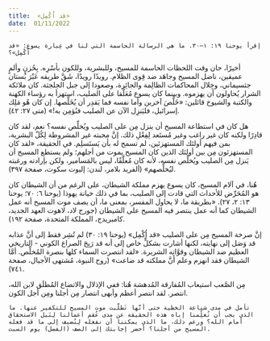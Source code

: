 ```yaml
---
title:  «قد اُكْمِل»
date:  01/11/2022
---
```


`إقرأ يوحنا ١٩: ١–٣٠. ما هي الرسالة الحاسمة التي لنا في عِبارة يسوع: «قد اُكْمِل»؟`

أخيرًا، حان وقت اللحظات الحاسمة للمسيح، وللبشرية، وللكون بأسْرِه. بِحُزنٍ وألمٍ عميقين، ناضل المسيح وجاهَد ضد قِوى الظلام. رويدًا رويدًا، شَقَّ طريقه عَبْرَ بُستان جثسيماني، وخِلال المحاكمات الظالِمة والجائِرة، وصعودا إلى جبل الجلجثة. كان ملائكة الشرار يُحاولون أن يهزموه. وبينما كان يسوع مُعَلَّقا على الصليب، استهزأ به رؤساء الكهنة والكتبة والشيوخ قائلين: «خَلَّصَ آخرين وأما نفسه فما يَقدِر أن يُخَلِّصها. إن كان هُو مَلِك إسرائيل، فليَنزِل الآن عن الصليب فنُؤمِن به!» (متى ٢٧: ٤٢).

هل كان في استطاعة المسيح أن ينزل مِن على الصليب ويُخلِّص نفسه؟ نعم، لقد كان قادِرًا ولكنه كان غير راغب وغير مُستَعد لِفِعْلِ ذلك. إنَّ محبته غير المشروطة لِكُلّ البشرية، بمن فيهم أولئك المستهزئين، لم تسمح له بأن يَستَسلِم. في الحقيقة، «لقد كان المستهزئون مِن بين أولئك الذين كان المسيح يموت من أجلهم؛ ولم يستطع المسيح أن يَنزل مِن الصليب ويُخلِّص نفسه، لأنه كان مُعلَّقًا، ليس بالمَسامير، ولكن بإرادته ورغبته ليُخلِّصهم» (ألفريد بلامر، لندن: إليوت سكوت، صفحة ٣٩٧).

هُنا، في آلام المسيح، كان يسوع يهزم مملكة الشيطان، على الرغم من أن الشيطان كان هو المُحَرِّض للأحداث التي قادت إلى الصليب، بما في ذلك خيانة يهوذا (يوحنا ٦: ٧٠؛ يوحنا ١٣: ٢، ٢٧). «بطريقة ما، لا يحاول المفسر، بمعنى ما، أن يصف موت المسيح أنه عمل الشيطان كما أنه عمل ينتصر فيه المسيح على الشيطان (جورج لاد، لاهوت العهد الجديد، كامبريدج، المملكة المتحدة، صفحة ١٩٢).

إنَّ صرخة المسيح مِن على الصليب «قد اُكْمِل» (يوحنا ١٩: ٣٠) لم تُشِر فقط إلى أنَّ عذابه قد وَصَل إلى نهايته، لكنها أشارت بشكلٍّ خاص إلى أنه قد رَبِحَ الصراع الكوني - التاريخي العظيم ضد الشيطان وقوَّاتِه الشريرة. «لقد انتصرت السماء كلها بنصرة المُخلِّص. أمَّا الشيطان فقد انهزم وعلم أنَّ مملكته قد ضاعت» (روح النبوة، مُشتهى الأجيال، صفحة ٧٤١).

مِن الصَّعب استيعاب المُفارقة المُدهشة هُنا: ففي الإذلال والاتضاع المُطلَق لابن الله، انتصر. لقد انتصر أعظم وأبهى انتصار مِن أجلنا ومِن أجل الكون.

`تأمل في مدى شناعة الخطية حتى أنَّها تَطلَّبت موت المسيح للتكفير عنها. ما الذي يجب أن تُعلِّمنا إياه هذه الحقيقة عن مدى عُقم أعمالنا لِنَيل الاستحقاق أمام الله؟ ورغم ذلك، ما الذي يمكننا أن نفعله لِنُضيف إلى ما قد فعله المسيح من أجلنا؟ أحضر إجابتك إلى الصف (الفصل) يوم السبت.`